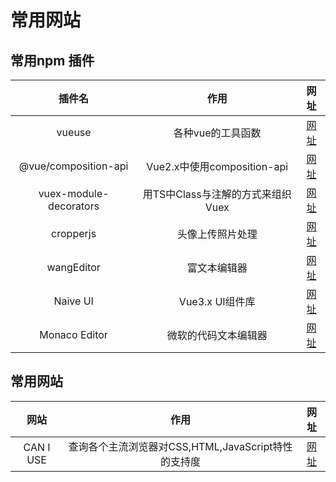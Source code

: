 # 常用网站

## 常用npm 插件

|         插件名         |               作用                |                             网址                             |
| :--------------------: | :-------------------------------: | :----------------------------------------------------------: |
|         vueuse         |         各种vue的工具函数         |                  [网址](https://vueuse.org)                  |
|  @vue/composition-api  |    Vue2.x中使用composition-api    |       [网址](https://github.com/vuejs/composition-api)       |
| vuex-module-decorators | 用TS中Class与注解的方式来组织Vuex | [网址](https://github.com/championswimmer/vuex-module-decorators) |
|       cropperjs        |         头像上传照片处理          |      [网址](https://fengyuanchen.github.io/cropperjs/)       |
|       wangEditor       |           富文本编辑器            |    [网址](https://github.com/wangeditor-team/wangEditor/)    |
|        Naive UI        |          Vue3.x UI组件库          |          [网址](https://www.naiveui.com/zh-CN/dark)          |
|     Monaco Editor      |       微软的代码文本编辑器        | [网址](https://microsoft.github.io/monaco-editor/index.html) |

## 常用网站

|   网站    |                        作用                         |            网址             |
| :-------: | :-------------------------------------------------: | :-------------------------: |
| CAN I USE | 查询各个主流浏览器对CSS,HTML,JavaScript特性的支持度 | [网址](http://caniuse.com/) |

